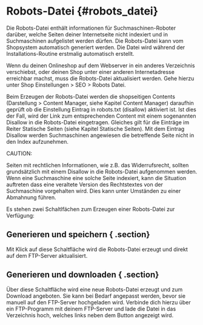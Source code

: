 # Robots-Datei {#robots_datei}

Die Robots-Datei enthält informationen für Suchmaschinen-Roboter darüber, welche Seiten deiner Internetseite nicht indexiert und in Suchmaschinen aufgelistet werden dürfen. Die Robots-Datei kann vom Shopsystem automatisch generiert werden. Die Datei wird während der Installations-Routine erstmalig automatisch erstellt.

Wenn du deinen Onlineshop auf dem Webserver in ein anderes Verzeichnis verschiebst, oder deinen Shop unter einer anderen Internetadresse erreichbar machst, muss die Robots-Datei aktualisiert werden. Gehe hierzu unter Shop Einstellungen \> SEO \> Robots Datei.

Beim Erzeugen der Robots-Datei werden die shopseitigen Contents \(Darstellung \> Content Manager, siehe Kapitel Content Manager\) daraufhin geprüft ob die Einstellung Eintrag in robots.txt \(disallow\) aktiviert ist. Ist dies der Fall, wird der Link zum entsprechenden Content mit einem sogenannten Disallow in die Robots-Datei eingetragen. Gleiches gilt für die Einträge im Reiter Statische Seiten \(siehe Kapitel Statische Seiten\). Mit dem Eintrag Disallow werden Suchmaschinen angewiesen die betreffende Seite nicht in den Index aufzunehmen.

CAUTION:

Seiten mit rechtlichen Informationen, wie z.B. das Widerrufsrecht, sollten grundsätzlich mit einem Disallow in die Robots-Datei aufgenommen werden. Wenn eine Suchmaschine eine solche Seite indexiert, kann die Situation auftreten dass eine veraltete Version des Rechtstextes von der Suchmaschine vorgehalten wird. Dies kann unter Umständen zu einer Abmahnung führen.

Es stehen zwei Schaltlfächen zum Erzeugen einer Robots-Datei zur Verfügung:

## Generieren und speichern { .section}

Mit Klick auf diese Schaltfläche wird die Robots-Datei erzeugt und direkt auf dem FTP-Server aktualisiert.

## Generieren und downloaden { .section}

Über diese Schaltfläche wird eine neue Robots-Datei erzeugt und zum Download angeboten. Sie kann bei Bedarf angepasst werden, bevor sie manuell auf den FTP-Server hochgeladen wird. Verbinde dich hierzu über ein FTP-Programm mit deinem FTP-Server und lade die Datei in das Verzeichnis hoch, welches links neben dem Button angezeigt wird.



